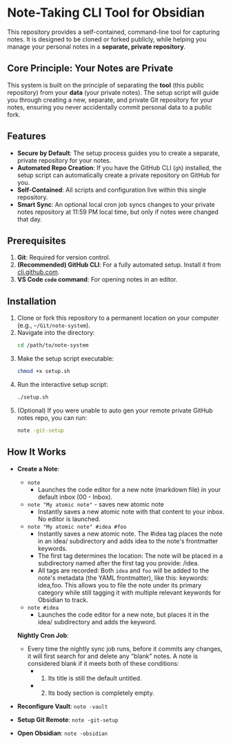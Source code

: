 # Note-Taking CLI Tool for Obsidian

This repository provides a self-contained, command-line tool for capturing notes. It is designed to be cloned or forked publicly, while helping you manage your personal notes in a **separate, private repository**.

## Core Principle: Your Notes are Private

This system is built on the principle of separating the **tool** (this public repository) from your **data** (your private notes). The setup script will guide you through creating a new, separate, and private Git repository for your notes, ensuring you never accidentally commit personal data to a public fork.

## Features

- **Secure by Default**: The setup process guides you to create a separate, private repository for your notes.
- **Automated Repo Creation**: If you have the GitHub CLI (`gh`) installed, the setup script can automatically create a private repository on GitHub for you.
- **Self-Contained**: All scripts and configuration live within this single repository.
- **Smart Sync**: An optional local cron job syncs changes to your private notes repository at 11:59 PM local time, but only if notes were changed that day.

## Prerequisites

1.  **Git**: Required for version control.
2.  **(Recommended) GitHub CLI**: For a fully automated setup. Install it from [cli.github.com](https://cli.github.com).
3.  **VS Code `code` command**: For opening notes in an editor.

## Installation

1.  Clone or fork this repository to a permanent location on your computer (e.g., `~/Git/note-system`).
2.  Navigate into the directory:
    ```sh
    cd /path/to/note-system
    ```
3.  Make the setup script executable:
    ```sh
    chmod +x setup.sh
    ```
4.  Run the interactive setup script:
    ```sh
    ./setup.sh
    ```
5.  (Optional) If you were unable to auto gen your remote private GitHub notes repo, you can run:
    ```sh
    note -git-setup
    ```
    <!-- Ensure you have  -->

## How It Works

-   **Create a Note**:
    - `note`
        - Launches the code editor for a new note (markdown file) in your default inbox (00 - Inbox).
    - `note "My atomic note"` - saves new atomic note
        - Instantly saves a new atomic note with that content to your inbox. No editor is launched.
    - `note "My atomic note" #idea #foo`
        - Instantly saves a new atomic note. The #idea tag places the note in an idea/ subdirectory and adds idea to the note's frontmatter
         keywords.
        - The first tag determines the location: The note will be placed in a subdirectory named after the first tag you provide: /idea.
        - All tags are recorded: Both `idea` and `foo` will be added to the note's metadata (the YAML frontmatter), like this: keywords: idea,foo.  This allows you to file the note under its primary category while still tagging it with multiple relevant keywords for Obsidian to track.
    - `note #idea`
        - Launches the code editor for a new note, but places it in the idea/ subdirectory and adds the keyword.

    **Nightly Cron Job**:
    - Every time the nightly sync job runs, before it commits any changes, it will first search for and delete any "blank" notes. A note is
  considered blank if it meets both of these conditions:
        - 1. Its title is still the default untitled.
        - 2. Its body section is completely empty.

-   **Reconfigure Vault**: `note -vault`
-   **Setup Git Remote**: `note -git-setup`
-   **Open Obsidian**: `note -obsidian`